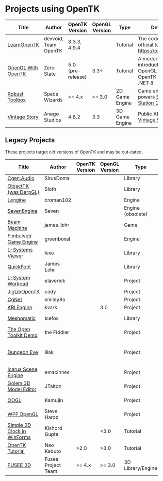 # Projects using OpenTK
| Title                                                                                                                                           | Author        | OpenTK Version | OpenGL Version | Type     | Details                                                                                                                                              |
|-----------------------------|---------------|----------------|----------------|----------|------------------------------------------------------------------------------------------------------------------------------------------------------|
| [LearnOpenTK](https://github.com/opentk/LearnOpenTK)                                                                                                   | devvoid, Team OpenTK     | 3.3.3, 4.9.4          |           | Tutorial  | The code of the official tutorials at https://opentk.net/                                                                                                                                                     |
| [OpenGL With OpenTK](https://say.itaint.moe/blags/otk_opengl.html)   | Zero State     | 5.0 (pre-release) | 3.3+ | Tutorial  | A modern introduction to OpenGL with OpenTK 5 with .NET 8 |
| [Robust Toolbox](https://github.com/space-wizards/RobustToolbox)             | Space Wizards    | >= 4.x           | >= 3.0           | 2D Game Engine | Game engine that powers [Space Station 14](https://spacestation14.io/)                                                                                                                                                     |
| [Vintage Story](https://github.com/anegostudios)             | Anego Studios    | 4.8.2           | 3.3           | 3D Game Engine | Public API for [Vintage Story](https://www.vintagestory.at/)                                                                                                                                                     |

## Legacy Projects
These projects target old versions of OpenTK and may be out-dated.

| Title                                                                                                                                           | Author        | OpenTK Version | OpenGL Version | Type     | Details                                                                                                                                              |
|-----------------------------|---------------|----------------|----------------|----------|------------------------------------------------------------------------------------------------------------------------------------------------------|
| [Cgen.Audio](https://github.com/SirusDoma/Cgen.Audio)                  | SirusDoma     |                |                | Library  | |
| [ObjectTK (was DerpGL)](https://github.com/JcBernack/ObjectTK)       | Sloth         |                |                | Library  |                                                                                                                                                      |
| [Lengine](http://www.indiedb.com/engines/lengine)                     | croman102     |                |                | Engine   |                                                                                          |
| ~~[SevenEngine](https://github.com/ZacharyPatten/SevenEngine)~~                 | Seven         |                |                | Engine (obsolete)   |                                                                                                                                                      |
| [Beam Machine](https://www.allegro.cc/forums/thread/610963/965175)                | james_lohr    |                |                | Game     |  Finished. https://www.youtube.com/watch?v=hl-7sTqCvGY                                                                                               |
| [Fimbulvetr Game Engine](https://github.com/Fimbulwinter/FimbulvetrEngine)      | greenboxal    |                |                | Engine   |                                                                                                                                                      |
| [L-Systems Viewer](https://code.google.com/archive/p/lsystems-csharp-lib/)            | lexa          |                |                | Library  | Alternate link: lexa.tatalata.com/tag/l-system/                                                                                                      |
| [QuickFont](https://github.com/opcon/QuickFont)                   | James Lohr    |                |                | Library  |                                                                                                                                                      |
| [L-System Workpad](https://github.com/elaverick/L-System-Workpad)            | elaverick     |                |                | Project  |                                                                                                                                                      |
| [JigLibOpenTK](https://sourceforge.net/projects/jiglibopentk/)                | cody          |                |                | Project  | Author's personal framework for unfinished game                                                                                                      |
| [CgNet](https://github.com/corngood/cgnet/)                       | smiley8o      |                |                | Project  |                                                                                                                                                      |
| [KRI Engine](https://github.com/kvark/kri)                  | kvark         |                | 3.0            | Project  | [old] Modern OpenGL-3 engine                                                                                                                         |
| [Meshomatic](https://github.com/sixman9/Meshomatic)                  | Icefox        |                |                | Library  | A collection of open-source loader classes for 3D models (.obj                                                                                       |
| [The Open Toolkit Demo](https://github.com/opentk/opentk-examples)       | the Fiddler   |                |                | Project  | Shipped alongside with Opentk                                                                                                                        |
| [Dungeon Eye](https://github.com/iliak/dungeoneye)                 | iliak         |                |                | Project  | Remake of The Eye of Beholder 2. https://www.gamedev.net/forums/topic/597127-dungeon-eye-eye-of-the-beholder-ii-remake/ . http://www.dungeoneye.net/ |
| [Icarus Scene Engine](https://sourceforge.net/projects/icarus/)         | emacinnes     |                |                | Project  |                                                                                                                                                      |
| [Golem 3D Model Editor](https://archive.li/OuJeg)       | JTalton       |                |                | Project  |                                                                                                                                                      |
| [OOGL](https://sourceforge.net/projects/oogl/)                        | Kamujin       |                |                | Project  | OOGL is a set of simple C# object wrappers to OpenGL handles                                                                                         |
| [WPF OpenGL](http://steveharoz.com/wpfopentk/)                  | Steve Haroz   |                |                | Project  | OpenTK declares support of WPF in  core                                                                                                              |
| [Simple 2D Clock in WinForms](https://kishordgupta.wordpress.com/2010/12/21/opentk-a-simple-2d-clock-design-in-windows-form-c-basic-opentk-1/) | Kishord Gupta |                | <3.0           | Tutorial | Outdated Tutorial                                                                                                                                    |
| [OpenTK Tutorial](http://neokabuto.blogspot.com/p/tutorials.html)             | Neo Kabuto    | >2.0           | >3.0           | Tutorial |                                                                                                                                                      |
| [FUSEE 3D](http://fusee3d.org)             | Fusee Project Team    | >= 4.x           | >= 3.0           | 3D Library/Engine |                                                                                                                                                      |
